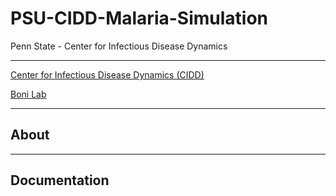 # PSU-CIDD-Malaria-Simulation

Penn State - Center for Infectious Disease Dynamics

---
[Center for Infectious Disease Dynamics (CIDD)](https://www.huck.psu.edu/institutes-and-centers/center-for-infectious-disease-dynamics)

[Boni Lab](http://mol.ax/)

---

## About

---

## Documentation

